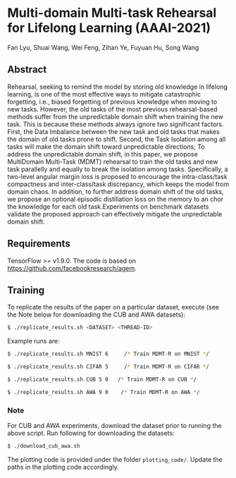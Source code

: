 # Multi-domain Multi-task Rehearsal for Lifelong Learning (AAAI-2021)
Fan Lyu, Shuai Wang, Wei Feng, Zihan Ye, Fuyuan Hu, Song Wang

### 

## Abstract
Rehearsal, seeking to remind the model by storing old knowledge in lifelong learning, is one of the most effective ways to
mitigate catastrophic forgetting, i.e., biased forgetting of previous knowledge when moving to new tasks. However, the
old tasks of the most previous rehearsal-based methods suffer from the unpredictable domain shift when training the new
task. This is because these methods always ignore two significant factors. First, the Data Imbalance between the new
task and old tasks that makes the domain of old tasks prone to shift. Second, the Task Isolation among all tasks will make the
domain shift toward unpredictable directions; To address the unpredictable domain shift, in this paper, we propose MultiDomain Multi-Task (MDMT) rehearsal to train the old tasks and new task parallelly and equally to break the isolation
among tasks. Specifically, a two-level angular margin loss is proposed to encourage the intra-class/task compactness and
inter-class/task discrepancy, which keeps the model from domain chaos. In addition, to further address domain shift of the
old tasks, we propose an optional episodic distillation loss on the memory to an chor the knowledge for each old task.Experiments on benchmark datasets validate the proposed approach can effectively mitigate the unpredictable domain shift.
## Requirements

TensorFlow >= v1.9.0.
The code is based on https://github.com/facebookresearch/agem.

## Training

To replicate the results of the paper on a particular dataset, execute (see the Note below for downloading the CUB and AWA datasets):
```bash
$ ./replicate_results.sh <DATASET> <THREAD-ID> 
```

Example runs are:
```bash
$ ./replicate_results.sh MNIST 6     /* Train MDMT-R on MNIST */

$ ./replicate_results.sh CIFAR 5     /* Train MDMT-R on CIFAR */

$ ./replicate_results.sh CUB 5 0   /* Train MDMT-R on CUB */

$ ./replicate_results.sh AWA 9 0    /* Train MDMT-R on AWA */
```

### Note
For CUB and AWA experiments, download the dataset prior to running the above script. Run following for downloading the datasets:

```bash
$ ./download_cub_awa.sh
```
The plotting code is provided under the folder `plotting_code/`. Update the paths in the plotting code accordingly.

